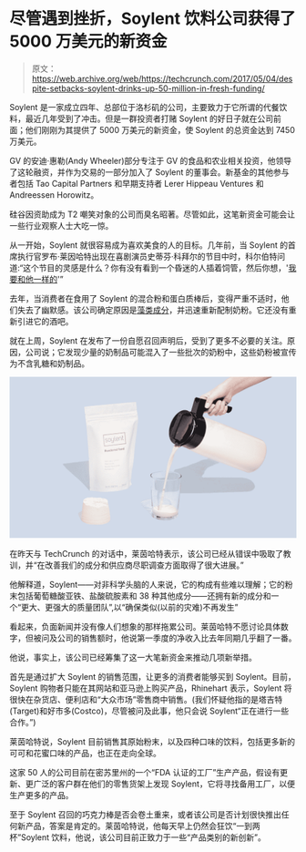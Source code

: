 # 尽管遇到挫折，Soylent 饮料公司获得了 5000 万美元的新资金

> 原文：<https://web.archive.org/web/https://techcrunch.com/2017/05/04/despite-setbacks-soylent-drinks-up-50-million-in-fresh-funding/>

Soylent 是一家成立四年、总部位于洛杉矶的公司，主要致力于它所谓的代餐饮料，最近几年受到了冲击。但是一群投资者打赌 Soylent 的好日子就在公司前面；他们刚刚为其提供了 5000 万美元的新资金，使 Soylent 的总资金达到 7450 万美元。

GV 的安迪·惠勒(Andy Wheeler)部分专注于 GV 的食品和农业相关投资，他领导了这轮融资，并作为交易的一部分加入了 Soylent 的董事会。新基金的其他参与者包括 Tao Capital Partners 和早期支持者 Lerer Hippeau Ventures 和 Andreessen Horowitz。

硅谷因资助成为 T2 嘲笑对象的公司而臭名昭著。尽管如此，这笔新资金可能会让一些行业观察人士大吃一惊。

从一开始，Soylent 就很容易成为喜欢美食的人的目标。几年前，当 Soylent 的首席执行官罗布·莱因哈特出现在喜剧演员史蒂芬·科拜尔的节目中时，科尔伯特问道:“这个节目的灵感是什么？你有没有看到一个昏迷的人插着饲管，然后你想，'[我要和他一样的](https://web.archive.org/web/20230320122608/http://www.cc.com/video-clips/2kgoki/the-colbert-report-rob-rhinehart)'”

去年，当消费者在食用了 Soylent 的混合粉和蛋白质棒后，变得严重不适时，他们失去了幽默感。该公司确定原因是[藻类成分](https://web.archive.org/web/20230320122608/https://www.bloomberg.com/news/articles/2016-11-07/soylent-thinks-it-found-what-was-making-people-sick-algae)，并迅速重新配制奶粉。它还没有重新引进它的酒吧。

就在上周，Soylent 在发布了一份自愿召回声明后，受到了更多不必要的关注。原因，公司说；它发现少量的奶制品可能混入了一些批次的奶粉中，这些奶粉被宣传为不含乳糖和奶制品。

![](img/6f789363a510c82c6425afca566bb9c5.png)

在昨天与 TechCrunch 的对话中，莱茵哈特表示，该公司已经从错误中吸取了教训，并“在改善我们的成分和供应商尽职调查方面取得了很大进展。”

他解释道，Soylent——对非科学头脑的人来说，它的构成有些难以理解；它的粉末包括葡萄糖酸亚铁、盐酸硫胺素和 38 种其他成分——还拥有新的成分和一个“更大、更强大的质量团队”,以“确保类似(以前的灾难)不再发生”

看起来，负面新闻并没有像人们想象的那样拖累公司。莱茵哈特不愿讨论具体数字，但被问及公司的销售额时，他说第一季度的净收入比去年同期几乎翻了一番。

他说，事实上，该公司已经筹集了这一大笔新资金来推动几项新举措。

首先是通过扩大 Soylent 的销售范围，让更多的消费者能够买到 Soylent。目前，Soylent 购物者只能在其网站和亚马逊上购买产品，Rhinehart 表示，Soylent 将很快在杂货店、便利店和“大众市场”零售商中销售。(我们怀疑他指的是塔吉特(Target)和好市多(Costco)，尽管被问及此事，他只会说 Soylent“正在进行一些合作。”)

莱茵哈特说，Soylent 目前销售其原始粉末，以及四种口味的饮料，包括更多新的可可和花蜜口味的产品，也正在走向全球。

这家 50 人的公司目前在密苏里州的一个“FDA 认证的工厂”生产产品，假设有更新、更广泛的客户群在他们的零售货架上发现 Soylent，它将寻找备用工厂，以便生产更多的产品。

至于 Soylent 召回的巧克力棒是否会卷土重来，或者该公司是否计划很快推出任何新产品，答案是肯定的。莱茵哈特说，他每天早上仍然会狂饮“一到两杯”Soylent 饮料，他说，该公司目前正致力于一些“产品类别的新创新”。